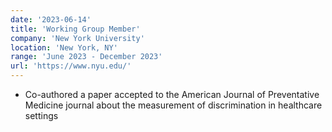 ```yaml
---
date: '2023-06-14'
title: 'Working Group Member'
company: 'New York University'
location: 'New York, NY'
range: 'June 2023 - December 2023'
url: 'https://www.nyu.edu/'
---
```


- Co-authored a paper accepted to the American Journal of Preventative Medicine journal about the measurement of discrimination in healthcare settings


